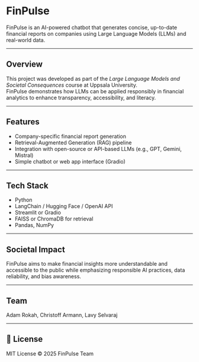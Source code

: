 # FinPulse

FinPulse is an AI-powered chatbot that generates concise, up-to-date financial reports on companies using Large Language Models (LLMs) and real-world data.

---

## Overview
This project was developed as part of the *Large Language Models and Societal Consequences* course at Uppsala University.  
FinPulse demonstrates how LLMs can be applied responsibly in financial analytics to enhance transparency, accessibility, and literacy.

---

## Features
- Company-specific financial report generation  
- Retrieval-Augmented Generation (RAG) pipeline  
- Integration with open-source or API-based LLMs (e.g., GPT, Gemini, Mistral)  
- Simple chatbot or web app interface (Gradio)  

---

## Tech Stack
- Python  
- LangChain / Hugging Face / OpenAI API  
- Streamlit or Gradio  
- FAISS or ChromaDB for retrieval  
- Pandas, NumPy  

---

## Societal Impact
FinPulse aims to make financial insights more understandable and accessible to the public while emphasizing responsible AI practices, data reliability, and bias awareness.

---

## Team
Adam Rokah, Christoff Armann, Lavy Selvaraj

---

## 📂 License
MIT License © 2025 FinPulse Team

